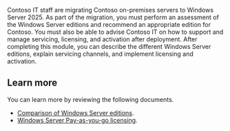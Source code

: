 Contoso IT staff are migrating Contoso on-premises servers to Windows Server 2025. As part of the migration, you must perform an assessment of the Windows Server editions and recommend an appropriate edition for Contoso. You must also be able to advise Contoso IT on how to support and manage servicing, licensing, and activation after deployment. After completing this module, you can describe the different Windows Server editions, explain servicing channels, and implement licensing and activation.

## Learn more

You can learn more by reviewing the following documents.

- [Comparison of Windows Server editions](windows-server/get-started/editions-comparison).
- [Windows Server Pay-as-you-go licensing](/windows-server/windows-server/get-started/windows-server-pay-as-you-go).

